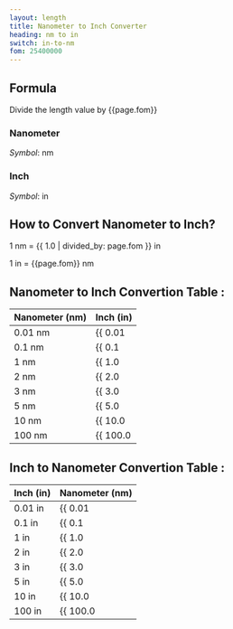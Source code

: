 ```yaml
---
layout: length
title: Nanometer to Inch Converter
heading: nm to in
switch: in-to-nm
fom: 25400000
---
```


## Formula
Divide the length value by {{page.fom}}

### Nanometer
*Symbol*: nm

### Inch
*Symbol*: in

## How to Convert Nanometer to Inch?
1 nm = {{ 1.0 | divided_by: page.fom }} in

1 in = {{page.fom}} nm

## Nanometer to Inch Convertion Table :

| Nanometer (nm) | Inch (in) |
| ---- | ---- |
| 0.01 nm | {{ 0.01 | divided_by: page.fom | round: 12 }} in |
| 0.1 nm | {{ 0.1 | divided_by: page.fom | round: 12 }} in |
| 1 nm | {{ 1.0 | divided_by: page.fom | round: 12 }} in |
| 2 nm | {{ 2.0 | divided_by: page.fom | round: 12 }} in |
| 3 nm | {{ 3.0 | divided_by: page.fom | round: 12 }} in |
| 5 nm | {{ 5.0 | divided_by: page.fom | round: 12 }} in |
| 10 nm | {{ 10.0 | divided_by: page.fom | round: 12 }} in |
| 100 nm | {{ 100.0 | divided_by: page.fom | round: 12 }} in |

## Inch to Nanometer Convertion Table :

| Inch (in) | Nanometer (nm) |
| ---- | ---- |
| 0.01 in | {{ 0.01 | times: page.fom | round: 12 }} nm |
| 0.1 in | {{ 0.1 | times: page.fom | round: 12 }} nm |
| 1 in | {{ 1.0 | times: page.fom | round: 12 }} nm |
| 2 in | {{ 2.0 | times: page.fom | round: 12 }} nm |
| 3 in | {{ 3.0 | times: page.fom | round: 12 }} nm |
| 5 in | {{ 5.0 | times: page.fom | round: 12 }} nm |
| 10 in | {{ 10.0 | times: page.fom | round: 12 }} nm |
| 100 in | {{ 100.0 | times: page.fom | round: 12 }} nm |

<script>
selectInput[0].selected = true
selectOutput[4].selected = true
</script>
